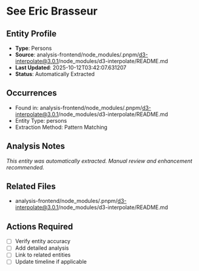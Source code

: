 # See Eric Brasseur

## Entity Profile
- **Type**: Persons
- **Source**: analysis-frontend/node_modules/.pnpm/d3-interpolate@3.0.1/node_modules/d3-interpolate/README.md
- **Last Updated**: 2025-10-12T03:42:07.631207
- **Status**: Automatically Extracted

## Occurrences
- Found in: analysis-frontend/node_modules/.pnpm/d3-interpolate@3.0.1/node_modules/d3-interpolate/README.md
- Entity Type: persons
- Extraction Method: Pattern Matching

## Analysis Notes
*This entity was automatically extracted. Manual review and enhancement recommended.*

## Related Files
- analysis-frontend/node_modules/.pnpm/d3-interpolate@3.0.1/node_modules/d3-interpolate/README.md

## Actions Required
- [ ] Verify entity accuracy
- [ ] Add detailed analysis
- [ ] Link to related entities
- [ ] Update timeline if applicable
